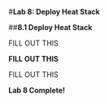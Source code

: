 #**Lab 8: Deploy Heat Stack**

##**8.1 Deploy Heat Stack**

FILL OUT THIS

**FILL OUT THIS**

FILL OUT THIS

**Lab 8 Complete!**

<!--BREAK-->
